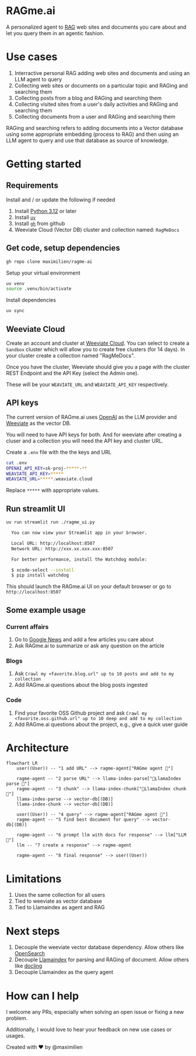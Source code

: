 # RAGme.ai

A personalized agent to [RAG](https://en.wikipedia.org/wiki/Retrieval-augmented_generation) web sites and documents you care about and let you query them in an agentic fashion.

# Use cases

1. Interractive personal RAG adding web sites and documents and using an LLM agent to query
2. Collecting web sites or documents on a particular topic and RAGing and searching them
3. Collecting posts from a blog and RAGing and searching them
4. Collecting visited sites from a user's daily activities and RAGing and searching them
5. Collecting documents from a user and RAGing and searching them

RAGing and searching refers to adding documents into a Vector database using some appropriate embedding (process to RAG) and then using an LLM agent to query and use that database as source of knowledge.

# Getting started

## Requirements

Install and / or update the following if needed

1. Install [Python 3.12](https://www.python.org/downloads/) or later
2. Install [`uv`](https://docs.astral.sh/uv/getting-started/installation/) 
3. Install [`gh`](https://cli.github.com/) from github
4. Weeviate Cloud (Vector DB) cluster and collection named: `RagMeDocs`

## Get code, setup dependencies

```bash
gh repo clone maximilien/ragme-ai
```

Setup your virtual environment

```bash
uv venv
source .venv/bin/activate
```

Install dependencies

```bash
uv sync
```

## Weeviate Cloud

Create an account and cluster at [Weeviate Cloud](https://console.weaviate.cloud/). You can select to create a `Sandbox` cluster which will allow you to create free clusters (for 14 days). In your cluster create a collection named "RagMeDocs".

Once you have the cluster, Weeviate should give you a page with the cluster REST Endpoint and the API Key (select the Admin one).

These will be your `WEAVIATE_URL` and `WEAVIATE_API_KEY` respectively.

## API keys

The current version of RAGme.ai uses [OpenAI](https://auth.openai.com/log-in) as the LLM provider and [Weeviate](https://console.weaviate.cloud/) as the vector DB. 

You will need to have API keys for both. And for weeviate after creating a cluser and a collection you will need the API key and cluster URL.

Create a `.env` file with the the keys and URL

```bash
cat .env
OPENAI_API_KEY=sk-proj-*****-**
WEAVIATE_API_KEY=*****
WEAVIATE_URL=*****.weaviate.cloud
```

Replace `*****` with appropriate values.


## Run streamlit UI

```bash
uv run streamlit run ./ragme_ui.py

  You can now view your Streamlit app in your browser.

  Local URL: http://localhost:8507
  Network URL: http://xxx.xx.xxx.xxx:8507

  For better performance, install the Watchdog module:

  $ xcode-select --install
  $ pip install watchdog
```

This should launch the RAGme.ai UI on your default browser or go to `http://localhost:8507`

## Some example usage

### Current affairs

1. Go to [Google News](https://news.google.com/home?hl=en-US&gl=US&ceid=US:en) and add a few articles you care about
2. Ask RAGme.ai to summarize or ask any question on the article

### Blogs 

1. Ask `Crawl my <favorite.blog.url" up to 10 posts and add to my collection`
2. Add RAGme.ai questions about the blog posts ingested

### Code

1. Find your favorite OSS Github project and ask `Crawl my <favorite.oss.github.url" up to 10 deep and add to my collection`
2. Add RAGme.ai questions about the project, e.g., give a quick user guide


# Architecture

```mermaid
flowchart LR
    user((User)) -- "1 add URL" --> ragme-agent["RAGme agent 🤖"]

    ragme-agent -- "2 parse URL" --> llama-index-parse["🦙LlamaIndex parse 📄"]
    ragme-agent -- "3 chunk" --> llama-index-chunk["🦙LlamaIndex chunk 📑"]
    llama-index-parse --> vector-db[(DB)]
    llama-index-chunk --> vector-db[(DB)]

    user((User)) -- "4 query" --> ragme-agent["RAGme agent 🤖"]
    ragme-agent -- "5 find best document for query" --> vector-db[(DB)]
    
    ragme-agent -- "6 prompt llm with docs for response" --> llm["LLM 🤖"]
    llm -- "7 create a response" --> ragme-agent
    
    ragme-agent -- "8 final response" --> user((User))
```

# Limitations

1. Uses the same collection for all users
2. Tied to weeviate as vector database
3. Tied to Llamaindex as agent and RAG


# Next steps

1. Decouple the weeviate vector database dependency. Allow others like [OpenSearch](https://opensearch.org/)
2. Decouple [Llamaindex](https://www.llamaindex.ai/) for parsing and RAGing of document. Allow others like [docling](https://github.com/docling-project)
3. Decouple Llamaindex as the query agent

# How can I help

I welcome any PRs, especially when solving an open issue or fixing a new problem.

Additionally, I would love to hear your feedback on new use cases or usages.

Created with ❤️ by @maximilien
